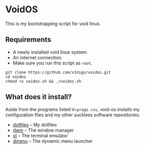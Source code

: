 # VoidOS
This is my bootstrapping script for void linux.

## Requirements
- A newly installed void linux system.
- An internet connection.
- Make sure you run this script as `root`.

```
git clone https://github.com/x1nigo/voidos.git
cd voidos
chmod +x voidos.sh && ./voidos.sh
```
## What does it install?
Aside from the programs listed in `progs.csv`, void-os installs my configuration files and my other suckless software repositories:
- [dotfiles](https://github.com/x1nigo/dotfiles) &ndash; My dotfiles
- [dwm](https://github.com/x1nigo/dwm) &ndash; The window manager
- [st](https://github.com/x1nigo/st) &ndash; The terminal emulator
- [dmenu](https://github.com/x1nigo/dmenu) &ndash; The dynamic menu launcher
